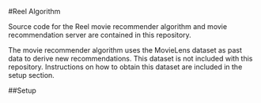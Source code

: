 #Reel Algorithm

Source code for the Reel movie recommender algorithm and movie recommendation server are contained in this repository.

The movie recommender algorithm uses the MovieLens dataset as past data to derive new recommendations. This dataset is not included with this repository. Instructions on how to obtain this dataset are included in the setup section.

##Setup


